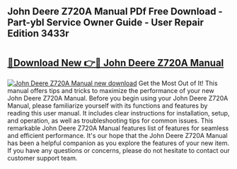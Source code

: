 ## John Deere Z720A Manual PDf Free Download - Part-ybl Service Owner Guide - User Repair Edition 3433r

# <h2><a href="http://bc95174.oget.top/?id=John+Deere+Z720A+Manual">🔗Download New 👉🔴 John Deere Z720A Manual</a></h2>

[![John Deere Z720A Manual new download](https://i.imgur.com/5g1atiW.png)](http://bc95174.oget.top/?id=John+Deere+Z720A+Manual)
Get the Most Out of It! This manual offers tips and tricks to maximize the performance of your new John Deere Z720A Manual. Before you begin using your John Deere Z720A Manual, please familiarize yourself with its functions and features by reading this user manual. It includes clear instructions for installation, setup, and operation, as well as troubleshooting tips for common issues. This remarkable John Deere Z720A Manual features list of features for seamless and efficient performance. It's our hope that the John Deere Z720A Manual has been a helpful companion as you explore the features of your new item. If you have any questions or concerns, please do not hesitate to contact our customer support team.
